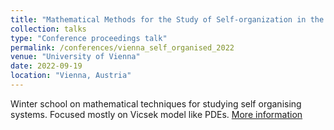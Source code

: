 ```yaml
---
title: "Mathematical Methods for the Study of Self-organization in the Biological Sciences, Vienna 2022"
collection: talks
type: "Conference proceedings talk"
permalink: /conferences/vienna_self_organised_2022
venue: "University of Vienna"
date: 2022-09-19
location: "Vienna, Austria"
---
```


Winter school on mathematical techniques for studying self organising systems. Focused mostly on Vicsek model like PDEs.
[More information](https://ps-mathematik.univie.ac.at/e/index.php?event=MathSelfBio&cc=cGkzMjBycjM%3D)